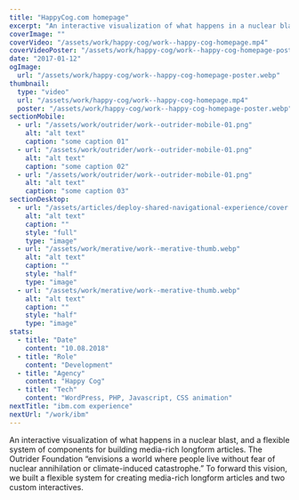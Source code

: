 ```yaml
---
title: "HappyCog.com homepage"
excerpt: "An interactive visualization of what happens in a nuclear blast, and a flexible system of components for building media-rich longform articles. The Outrider Foundation “envisions a world where people live without fear of nuclear annihilation or climate-induced catastrophe.” To forward this vision, we built a flexible system for creating media-rich longform articles and two custom interactives."
coverImage: ""
coverVideo: "/assets/work/happy-cog/work--happy-cog-homepage.mp4"
coverVideoPoster: "/assets/work/happy-cog/work--happy-cog-homepage-poster.webp"
date: "2017-01-12"
ogImage:
  url: "/assets/work/happy-cog/work--happy-cog-homepage-poster.webp"
thumbnail:
  type: "video"
  url: "/assets/work/happy-cog/work--happy-cog-homepage.mp4"
  poster: "/assets/work/happy-cog/work--happy-cog-homepage-poster.webp"
sectionMobile:
  - url: "/assets/work/outrider/work--outrider-mobile-01.png"
    alt: "alt text"
    caption: "some caption 01"
  - url: "/assets/work/outrider/work--outrider-mobile-01.png"
    alt: "alt text"
    caption: "some caption 02"
  - url: "/assets/work/outrider/work--outrider-mobile-01.png"
    alt: "alt text"
    caption: "some caption 03"
sectionDesktop:
  - url: "/assets/articles/deploy-shared-navigational-experience/cover.webp"
    alt: "alt text"
    caption: ""
    style: "full"
    type: "image"
  - url: "/assets/work/merative/work--merative-thumb.webp"
    alt: "alt text"
    caption: ""
    style: "half"
    type: "image"
  - url: "/assets/work/merative/work--merative-thumb.webp"
    alt: "alt text"
    caption: ""
    style: "half"
    type: "image"
stats:
  - title: "Date"
    content: "10.08.2018"
  - title: "Role"
    content: "Development"
  - title: "Agency"
    content: "Happy Cog"
  - title: "Tech"
    content: "WordPress, PHP, Javascript, CSS animation"
nextTitle: "ibm.com experience"
nextUrl: "/work/ibm"
---
```


An interactive visualization of what happens in a nuclear blast, and a flexible system of components for building media-rich longform articles. The Outrider Foundation “envisions a world where people live without fear of nuclear annihilation or climate-induced catastrophe.” To forward this vision, we built a flexible system for creating media-rich longform articles and two custom interactives.
